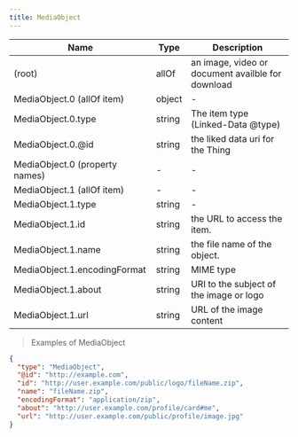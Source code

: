```yaml
---
title: MediaObject
---
```

| Name | Type | Description |
|---|---|---|
| (root) | allOf | an image, video or document availble for download |
| MediaObject.0 (allOf item) | object | - |
| MediaObject.0.type | string | The item type (Linked-Data @type) |
| MediaObject.0.@id | string | the liked data uri for the Thing |
| MediaObject.0 (property names) | - | - |
| MediaObject.1 (allOf item) | - | - |
| MediaObject.1.type | string | - |
| MediaObject.1.id | string | the URL to access the item. |
| MediaObject.1.name | string | the file name of the object. |
| MediaObject.1.encodingFormat | string | MIME type |
| MediaObject.1.about | string | URI to the subject of the image or logo |
| MediaObject.1.url | string | URL of the image content |

> Examples of MediaObject

```json
{
  "type": "MediaObject",
  "@id": "http://example.com",
  "id": "http://user.example.com/public/logo/fileName.zip",
  "name": "fileName.zip",
  "encodingFormat": "application/zip",
  "about": "http://user.example.com/profile/card#me",
  "url": "http://user.example.com/public/profile/image.jpg"
}
```


